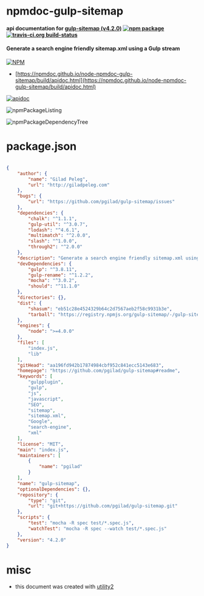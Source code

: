 # npmdoc-gulp-sitemap

#### api documentation for  [gulp-sitemap (v4.2.0)](https://github.com/pgilad/gulp-sitemap#readme)  [![npm package](https://img.shields.io/npm/v/npmdoc-gulp-sitemap.svg?style=flat-square)](https://www.npmjs.org/package/npmdoc-gulp-sitemap) [![travis-ci.org build-status](https://api.travis-ci.org/npmdoc/node-npmdoc-gulp-sitemap.svg)](https://travis-ci.org/npmdoc/node-npmdoc-gulp-sitemap)

#### Generate a search engine friendly sitemap.xml using a Gulp stream

[![NPM](https://nodei.co/npm/gulp-sitemap.png?downloads=true&downloadRank=true&stars=true)](https://www.npmjs.com/package/gulp-sitemap)

- [https://npmdoc.github.io/node-npmdoc-gulp-sitemap/build/apidoc.html](https://npmdoc.github.io/node-npmdoc-gulp-sitemap/build/apidoc.html)

[![apidoc](https://npmdoc.github.io/node-npmdoc-gulp-sitemap/build/screenCapture.buildCi.browser.%252Ftmp%252Fbuild%252Fapidoc.html.png)](https://npmdoc.github.io/node-npmdoc-gulp-sitemap/build/apidoc.html)

![npmPackageListing](https://npmdoc.github.io/node-npmdoc-gulp-sitemap/build/screenCapture.npmPackageListing.svg)

![npmPackageDependencyTree](https://npmdoc.github.io/node-npmdoc-gulp-sitemap/build/screenCapture.npmPackageDependencyTree.svg)



# package.json

```json

{
    "author": {
        "name": "Gilad Peleg",
        "url": "http://giladpeleg.com"
    },
    "bugs": {
        "url": "https://github.com/pgilad/gulp-sitemap/issues"
    },
    "dependencies": {
        "chalk": "^1.1.1",
        "gulp-util": "^3.0.7",
        "lodash": "^4.6.1",
        "multimatch": "^2.0.0",
        "slash": "^1.0.0",
        "through2": "^2.0.0"
    },
    "description": "Generate a search engine friendly sitemap.xml using a Gulp stream",
    "devDependencies": {
        "gulp": "^3.8.11",
        "gulp-rename": "^1.2.2",
        "mocha": "^3.0.2",
        "should": "^11.1.0"
    },
    "directories": {},
    "dist": {
        "shasum": "eb51c28e4524329b64c2d7567aeb2f58c9931b3e",
        "tarball": "https://registry.npmjs.org/gulp-sitemap/-/gulp-sitemap-4.2.0.tgz"
    },
    "engines": {
        "node": ">=4.0.0"
    },
    "files": [
        "index.js",
        "lib"
    ],
    "gitHead": "aa196fd942b17874984cbf952c841ecc5143e683",
    "homepage": "https://github.com/pgilad/gulp-sitemap#readme",
    "keywords": [
        "gulpplugin",
        "gulp",
        "js",
        "javascript",
        "SEO",
        "sitemap",
        "sitemap.xml",
        "Google",
        "search-engine",
        "xml"
    ],
    "license": "MIT",
    "main": "index.js",
    "maintainers": [
        {
            "name": "pgilad"
        }
    ],
    "name": "gulp-sitemap",
    "optionalDependencies": {},
    "repository": {
        "type": "git",
        "url": "git+https://github.com/pgilad/gulp-sitemap.git"
    },
    "scripts": {
        "test": "mocha -R spec test/*.spec.js",
        "watchTest": "mocha -R spec --watch test/*.spec.js"
    },
    "version": "4.2.0"
}
```



# misc
- this document was created with [utility2](https://github.com/kaizhu256/node-utility2)
